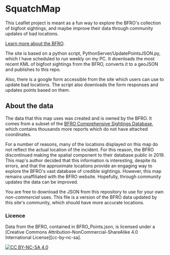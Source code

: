 <h1>SquatchMap</h1>

This Leaflet project is meant as a fun way to explore the BFRO's collection of bigfoot sightings, and maybe improve their data through community updates of bad locations. 

<a href='http://www.bfro.net/REF/aboutbfr.asp'>Learn more about the BFRO</a>.

The site is based on a python script, PythonServer/UpdatePointsJSON.py, which I have scheduled to run weekly on my PC. It downloads the most recent KML of bigfoot sightings from the BFRO, converts it to a geoJSON and publishes to this repo. 

Also, there is a google form accessible from the site which users can use to update bad locations. The script also downloads the form responses and updates points based on them. 

<h2>About the data</h2>
The data that this map uses was created and is owned by the BFRO. It comes from a subset of the <a href="http://www.bfro.net/GDB/classify.asp">BFRO Comprehensive Sightings Database</a>, which contains thousands more reports which do not have attached coordinates. 

For a number of reasons, many of the locations displayed on this map do not reflect the actual location of the incident. For this reason, the BFRO discontinued making the spatial component to their database public in 2019. This map's author decided that this information is interesting, despite its errors, and that the approximate locations provide an engaging way to explore the BFRO's vast database of credible sightings. However, this map remains unaffiliated with the BFRO website. Hopefully, through community updates the data can be improved.

You are free to download the JSON from this repository to use for your own <i>non-commercial</i> uses. This file is a version of the BFRO data updated by this site's community, which should have more accurate locations. 

<h3>Licence</h3>
Data from the BFRO, contained in BFRO_Points.json, is licensed under a
[Creative Commons Attribution-NonCommercial-ShareAlike 4.0 International License][cc-by-nc-sa]. 

[![CC BY-NC-SA 4.0][cc-by-nc-sa-image]][cc-by-nc-sa]

[cc-by-nc-sa]: http://creativecommons.org/licenses/by-nc-sa/4.0/
[cc-by-nc-sa-image]: https://licensebuttons.net/l/by-nc-sa/4.0/88x31.png
[cc-by-nc-sa-shield]: https://img.shields.io/badge/License-CC%20BY--NC--SA%204.0-lightgrey.svg
